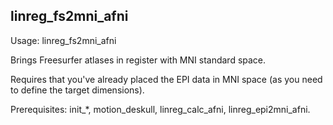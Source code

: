linreg_fs2mni_afni
------------------
Usage: linreg_fs2mni_afni

Brings Freesurfer atlases in register with MNI standard space.

Requires that you've already placed the EPI data in MNI space (as you need to define the target dimensions).

Prerequisites: init_*, motion_deskull, linreg_calc_afni, linreg_epi2mni_afni.